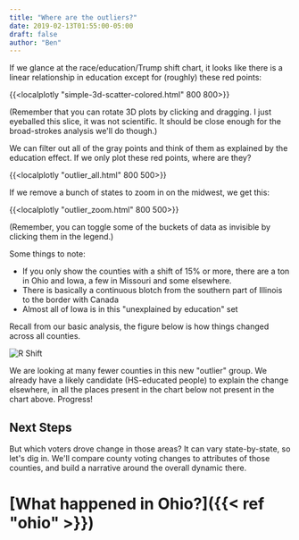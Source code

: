 ```yaml
---
title: "Where are the outliers?"
date: 2019-02-13T01:55:00-05:00
draft: false
author: "Ben"
---
```


If we glance at the race/education/Trump shift chart, it looks like there is a linear relationship in education except for (roughly) these red points:

{{<localplotly "simple-3d-scatter-colored.html" 800 800>}}

(Remember that you can rotate 3D plots by clicking and dragging.  I just eyeballed this slice, it was not scientific.  It should be close enough for the broad-strokes analysis we'll do though.)

We can filter out all of the gray points and think of them as explained by the education effect.  If we only plot these red points, where are they?

{{<localplotly "outlier_all.html" 800 500>}}

If we remove a bunch of states to zoom in on the midwest, we get this:

{{<localplotly "outlier_zoom.html" 800 500>}}

(Remember, you can toggle some of the buckets of data as invisible by clicking them in the legend.)

Some things to note:

* If you only show the counties with a shift of 15% or more, there are a ton in Ohio and Iowa, a few in Missouri and some elsewhere.
* There is basically a continuous blotch from the southern part of Illinois to the border with Canada
* Almost all of Iowa is in this "unexplained by education" set

Recall from our basic analysis, the figure below is how things changed across all counties.

![R Shift](/maps/republican_shift.png)

We are looking at many fewer counties in this new "outlier" group.  We already have a likely candidate (HS-educated people) to explain the change elsewhere, in all the places present in the chart below not present in the chart above.  Progress!


## Next Steps

But which voters drove change in those areas?  It can vary state-by-state, so let's dig in.  We'll compare county voting changes to attributes of those counties, and build a narrative around the overall dynamic there.

# [What happened in Ohio?]({{< ref "ohio" >}})


